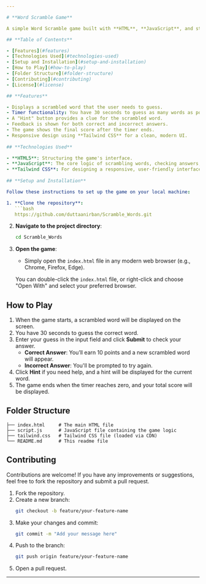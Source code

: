 ```yaml
---

# **Word Scramble Game**

A simple Word Scramble game built with **HTML**, **JavaScript**, and styled using **Tailwind CSS**. The goal of the game is to guess the scrambled word within the given time limit. You can score points by submitting correct answers and requesting hints if needed.

## **Table of Contents**

- [Features](#features)
- [Technologies Used](#technologies-used)
- [Setup and Installation](#setup-and-installation)
- [How to Play](#how-to-play)
- [Folder Structure](#folder-structure)
- [Contributing](#contributing)
- [License](#license)

## **Features**

- Displays a scrambled word that the user needs to guess.
- Timer functionality: You have 30 seconds to guess as many words as possible.
- A "Hint" button provides a clue for the scrambled word.
- Feedback is shown for both correct and incorrect answers.
- The game shows the final score after the timer ends.
- Responsive design using **Tailwind CSS** for a clean, modern UI.
  
## **Technologies Used**

- **HTML5**: Structuring the game's interface.
- **JavaScript**: The core logic of scrambling words, checking answers, and handling the timer.
- **Tailwind CSS**: For designing a responsive, user-friendly interface without writing custom CSS.
  
## **Setup and Installation**

Follow these instructions to set up the game on your local machine:

1. **Clone the repository**:
   ```bash
   https://github.com/duttaanirban/Scramble_Words.git
   ```

2. **Navigate to the project directory**:
   ```bash
   cd Scramble_Words
   ```

3. **Open the game**:
   - Simply open the `index.html` file in any modern web browser (e.g., Chrome, Firefox, Edge).
   
   You can double-click the `index.html` file, or right-click and choose "Open With" and select your preferred browser.

## **How to Play**

1. When the game starts, a scrambled word will be displayed on the screen.
2. You have 30 seconds to guess the correct word.
3. Enter your guess in the input field and click **Submit** to check your answer.
   - **Correct Answer**: You’ll earn 10 points and a new scrambled word will appear.
   - **Incorrect Answer**: You'll be prompted to try again.
4. Click **Hint** if you need help, and a hint will be displayed for the current word.
5. The game ends when the timer reaches zero, and your total score will be displayed.

## **Folder Structure**

```
├── index.html     # The main HTML file
├── script.js      # JavaScript file containing the game logic
├── tailwind.css   # Tailwind CSS file (loaded via CDN)
└── README.md      # This readme file
```

## **Contributing**

Contributions are welcome! If you have any improvements or suggestions, feel free to fork the repository and submit a pull request.

1. Fork the repository.
2. Create a new branch:
   ```bash
   git checkout -b feature/your-feature-name
   ```
3. Make your changes and commit:
   ```bash
   git commit -m "Add your message here"
   ```
4. Push to the branch:
   ```bash
   git push origin feature/your-feature-name
   ```
5. Open a pull request.
---
```

